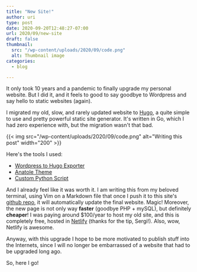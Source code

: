 ```yaml
---
title: "New Site!"
author: uri
type: post
date: 2020-09-20T12:48:27-07:00
url: 2020/09/new-site
draft: false
thumbnail:
  src: "/wp-content/uploads/2020/09/code.png"
  alt: Thumbnail image
categories:
  - blog

---
```


It only took 10 years and a pandemic to finally upgrade my personal website.
But I did it, and it feels to good to say goodbye to Wordpress and say hello to static websites (again).

I migrated my old, slow, and rarely updated website to [Hugo](https://gohugo.io/), a quite simple to use and pretty powerful static site generator.
It's written in Go, which I had zero experience with, but the migration wasn't that bad.

{{< img src="/wp-content/uploads/2020/09/code.png" alt="Writing this post" width="200" >}}

Here's the tools I used:
- [Wordpress to Hugo Exporter](https://github.com/SchumacherFM/wordpress-to-hugo-exporter)
- [Anatole Theme](https://github.com/lxndrblz/anatole/)
- [Custom Python Script](https://github.com/urinieto/urinieto.com/blob/master/scripts/update_mds.py)

And I already feel like it was worth it.
I am writing this from my beloved terminal, using Vim on a Markdown file that once I push it to this site's [github repo](https://github.com/urinieto/urinieto.com), it will automatically update the final website. Magic!
Moreover, the new page is not only way **faster** (goodbye PHP + mySQL), but definitely **cheaper**!
I was paying around $100/year to host my old site, and this is completely free, hosted in [Netlify](https://www.netlify.com/) (thanks for the tip, Sergi!).
Also, wow, Netlify is awesome.

Anyway, with this upgrade I hope to be more motivated to publish stuff into the Internets, since I will no longer be embarrassed of a website that had to be upgraded long ago.

So, here I go!



